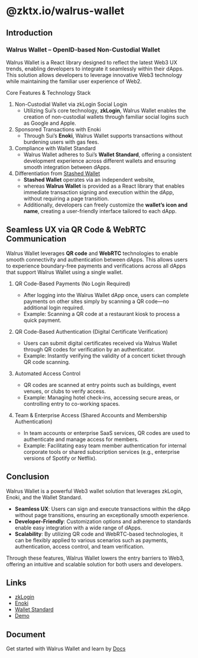 # @zktx.io/walrus-wallet

## Introduction

### Walrus Wallet – OpenID-based Non-Custodial Wallet

Walrus Wallet is a React library designed to reflect the latest Web3 UX trends, enabling developers to integrate it seamlessly within their dApps. This solution allows developers to leverage innovative Web3 technology while maintaining the familiar user experience of Web2.

Core Features & Technology Stack

1. Non-Custodial Wallet via zkLogin Social Login
   - Utilizing Sui’s core technology, **zkLogin**, Walrus Wallet enables the creation of non-custodial wallets through familiar social logins such as Google and Apple.
1. Sponsored Transactions with Enoki
   - Through Sui’s **Enoki**, Walrus Wallet supports transactions without burdening users with gas fees.
1. Compliance with Wallet Standard
   - Walrus Wallet adheres to Sui’s **Wallet Standard**, offering a consistent development experience across different wallets and ensuring smooth integration between dApps.
1. Differentiation from [Stashed Wallet](https://getstashed.com)
   - **Stashed Wallet** operates via an independent website,
   - whereas **Walrus Wallet** is provided as a React library that enables immediate transaction signing and execution within the dApp, without requiring a page transition.
   - Additionally, developers can freely customize the **wallet’s icon and name**, creating a user-friendly interface tailored to each dApp.

## Seamless UX via QR Code & WebRTC Communication

Walrus Wallet leverages **QR code** and **WebRTC** technologies to enable smooth connectivity and authentication between dApps. This allows users to experience boundary-free payments and verifications across all dApps that support Walrus Wallet using a single wallet.

1. QR Code-Based Payments (No Login Required)
   - After logging into the Walrus Wallet dApp once, users can complete payments on other sites simply by scanning a QR code—no additional login required.
   - Example: Scanning a QR code at a restaurant kiosk to process a quick payment.

1. QR Code-Based Authentication (Digital Certificate Verification)
   - Users can submit digital certificates received via Walrus Wallet through QR codes for verification by an authenticator.
   - Example: Instantly verifying the validity of a concert ticket through QR code scanning.

1. Automated Access Control
   - QR codes are scanned at entry points such as buildings, event venues, or clubs to verify access.
   - Example: Managing hotel check-ins, accessing secure areas, or controlling entry to co-working spaces.

1. Team & Enterprise Access (Shared Accounts and Membership Authentication)
   - In team accounts or enterprise SaaS services, QR codes are used to authenticate and manage access for members.
   - Example: Facilitating easy team member authentication for internal corporate tools or shared subscription services (e.g., enterprise versions of Spotify or Netflix).

## Conclusion

Walrus Wallet is a powerful Web3 wallet solution that leverages zkLogin, Enoki, and the Wallet Standard.

- **Seamless UX**: Users can sign and execute transactions within the dApp without page transitions, ensuring an exceptionally smooth experience.
- **Developer-Friendly**: Customization options and adherence to standards enable easy integration with a wide range of dApps.
- **Scalability**: By utilizing QR code and WebRTC-based technologies, it can be flexibly applied to various scenarios such as payments, authentication, access control, and team verification.

Through these features, Walrus Wallet lowers the entry barriers to Web3, offering an intuitive and scalable solution for both users and developers.

## Links

- [zkLogin](https://docs.sui.io/concepts/cryptography/zklogin)
- [Enoki](https://docs.enoki.mystenlabs.com/)
- [Wallet Standard](https://docs.sui.io/standards/wallet-standard)
- [Demo](https://clip.walrus.site/)

## Document

Get started with Walrus Wallet and learn by [Docs](https://docs.zktx.io/walrus-clip/walrus-wallet)
